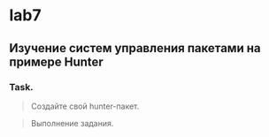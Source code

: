 # lab7
## Изучение систем управления пакетами на примере Hunter
### Task.
> Создайте cвой hunter-пакет.

> Выполнение задания.

